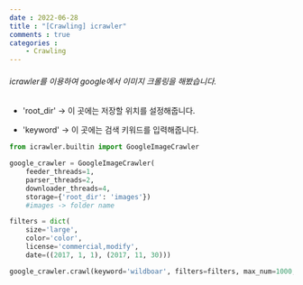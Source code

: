 ```yaml
---
date : 2022-06-28
title : "[Crawling] icrawler"
comments : true
categories :
    - Crawling
---
```


###### icrawler를 이용하여 google에서 이미지 크롤링을 해봤습니다.
* 'root_dir'
-> 이 곳에는 저장할 위치를 설정해줍니다.

* 'keyword'
-> 이 곳에는 검색 키워드를 입력해줍니다.

```python
from icrawler.builtin import GoogleImageCrawler

google_crawler = GoogleImageCrawler(
    feeder_threads=1,
    parser_threads=2,
    downloader_threads=4,
    storage={'root_dir': 'images'})
    #images -> folder name

filters = dict(
    size='large',
    color='color',
    license='commercial,modify',
    date=((2017, 1, 1), (2017, 11, 30)))

google_crawler.crawl(keyword='wildboar', filters=filters, max_num=1000, file_idx_offset=0)
```